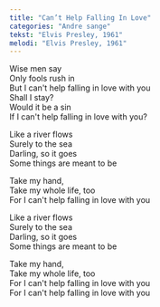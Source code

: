 ```yaml
---
title: "Can’t Help Falling In Love"
categories: "Andre sange"
tekst: "Elvis Presley, 1961"
melodi: "Elvis Presley, 1961"
---
```

Wise men say\
Only fools rush in\
But I can't help falling in love with you\
Shall I stay?\
Would it be a sin\
If I can't help falling in love with you?

Like a river flows\
Surely to the sea\
Darling, so it goes\
Some things are meant to be

Take my hand,\
Take my whole life, too\
For I can't help falling in love with you

Like a river flows\
Surely to the sea\
Darling, so it goes\
Some things are meant to be

Take my hand,\
Take my whole life, too\
For I can't help falling in love with you\
For I can't help falling in love with you